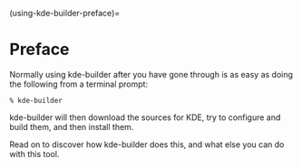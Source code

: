 (using-kde-builder-preface)=
# Preface

Normally using kde-builder after you have gone through
[](../getting-started/index) is as easy as doing the following from a
terminal prompt:

```
% kde-builder
```

kde-builder will then download the sources for KDE, try to configure
and build them, and then install them.

Read on to discover how kde-builder does this, and what else you can do
with this tool.


